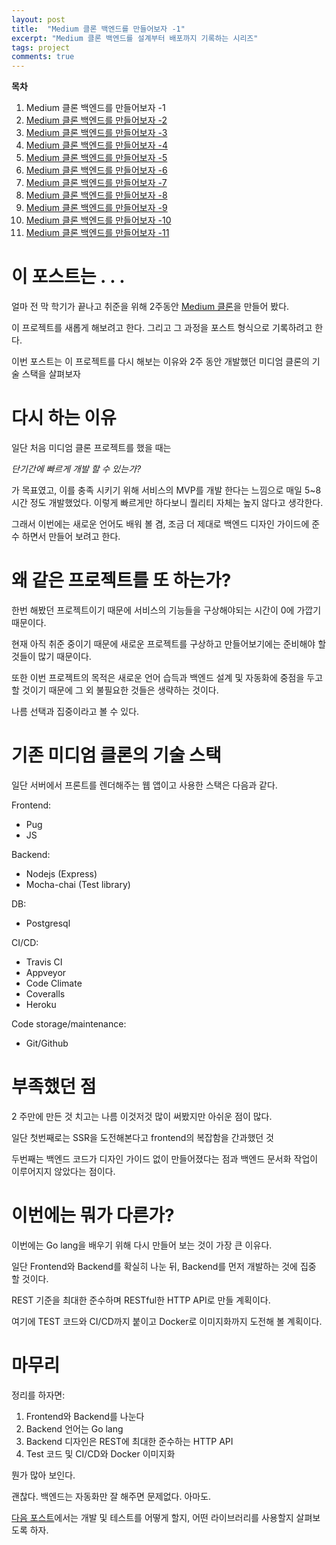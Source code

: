 ```yaml
---
layout: post
title:  "Medium 클론 백엔드를 만들어보자 -1"
excerpt: "Medium 클론 백엔드를 설계부터 배포까지 기록하는 시리즈"
tags: project
comments: true
---
```


**목차**
1. Medium 클론 백엔드를 만들어보자 -1
2. [Medium 클론 백엔드를 만들어보자 -2]({{site.baseurl}}/프로젝트-Medium-클론-백엔드를-만들어보자-2/)
3. [Medium 클론 백엔드를 만들어보자 -3]({{site.baseurl}}/프로젝트-Medium-클론-백엔드를-만들어보자-3/)
4. [Medium 클론 백엔드를 만들어보자 -4]({{site.baseurl}}/프로젝트-Medium-클론-백엔드를-만들어보자-4/)
5. [Medium 클론 백엔드를 만들어보자 -5]({{site.baseurl}}/프로젝트-Medium-클론-백엔드를-만들어보자-5/)
6. [Medium 클론 백엔드를 만들어보자 -6]({{site.baseurl}}/프로젝트-Medium-클론-백엔드를-만들어보자-6/)
7. [Medium 클론 백엔드를 만들어보자 -7]({{site.baseurl}}/프로젝트-Medium-클론-백엔드를-만들어보자-7/)
8. [Medium 클론 백엔드를 만들어보자 -8]({{site.baseurl}}/프로젝트-Medium-클론-백엔드를-만들어보자-8/)
9. [Medium 클론 백엔드를 만들어보자 -9]({{site.baseurl}}/프로젝트-Medium-클론-백엔드를-만들어보자-9/)
10. [Medium 클론 백엔드를 만들어보자 -10]({{site.baseurl}}/프로젝트-Medium-클론-백엔드를-만들어보자-10/)
11. [Medium 클론 백엔드를 만들어보자 -11]({{site.baseurl}}/프로젝트-Medium-클론-백엔드를-만들어보자-11/)

# 이 포스트는 . . .

얼마 전 막 학기가 끝나고 취준을 위해 2주동안 [Medium 클론](https://github.com/json9512/mediumclone)을 만들어 봤다.

이 프로젝트를 새롭게 해보려고 한다. 그리고 그 과정을 포스트 형식으로 기록하려고 한다.

이번 포스트는 이 프로젝트를 다시 해보는 이유와 2주 동안 개발했던 미디엄 클론의 기술 스택을 살펴보자

# 다시 하는 이유

일단 처음 미디엄 클론 프로젝트를 했을 때는 

*단기간에 빠르게 개발 할 수 있는가?*

 가 목표였고, 이를 충족 시키기 위해 서비스의 MVP를 개발 한다는 느낌으로 매일 5~8시간 정도 개발했었다. 이렇게 빠르게만 하다보니 퀄리티 자체는 높지 않다고 생각한다. 

그래서 이번에는 새로운 언어도 배워 볼 겸, 조금 더 제대로 백엔드 디자인 가이드에 준수 하면서 만들어 보려고 한다.

# 왜 같은 프로젝트를 또 하는가?

한번 해봤던 프로젝트이기 때문에 서비스의 기능들을 구상해야되는 시간이 0에 가깝기 때문이다.

현재 아직 취준 중이기 때문에 새로운 프로젝트를 구상하고 만들어보기에는 준비해야 할 것들이 많기 때문이다.

또한 이번 프로젝트의 목적은 새로운 언어 습득과 백엔드 설계 및 자동화에 중점을 두고 할 것이기 때문에 그 외 불필요한 것들은 생략하는 것이다.

나름 선택과 집중이라고 볼 수 있다.

# 기존 미디엄 클론의 기술 스택

일단 서버에서 프론트를 렌더해주는 웹 앱이고 사용한 스택은 다음과 같다.

Frontend: 
- Pug
- JS

Backend:
- Nodejs (Express)
- Mocha-chai (Test library)

DB:
- Postgresql

CI/CD:
- Travis CI
- Appveyor
- Code Climate
- Coveralls
- Heroku

Code storage/maintenance:
- Git/Github

# 부족했던 점

2 주만에 만든 것 치고는 나름 이것저것 많이 써봤지만 아쉬운 점이 많다. 

일단 첫번째로는 SSR을 도전해본다고 frontend의 복잡함을 간과했던 것

두번째는 백엔드 코드가 디자인 가이드 없이 만들어졌다는 점과 백엔드 문서화 작업이 이루어지지 않았다는 점이다.

# 이번에는 뭐가 다른가?

이번에는 Go lang을 배우기 위해 다시 만들어 보는 것이 가장 큰 이유다. 

일단 Frontend와 Backend를 확실히 나눈 뒤, Backend를 먼저 개발하는 것에 집중 할 것이다. 

REST 기준을 최대한 준수하며 RESTful한 HTTP API로 만들 계획이다. 

여기에 TEST 코드와 CI/CD까지 붙이고 Docker로 이미지화까지 도전해 볼 계획이다.

# 마무리

정리를 하자면:

1. Frontend와 Backend를 나눈다
2. Backend 언어는 Go lang
3. Backend 디자인은 REST에 최대한 준수하는 HTTP API
4. Test 코드 및 CI/CD와 Docker 이미지화

뭔가 많아 보인다. 

괜찮다. 백엔드는 자동화만 잘 해주면 문제없다. 아마도.

[다음 포스트]({{site.baseurl}}/프로젝트-Medium-클론-백엔드를-만들어보자-2/)에서는 개발 및 테스트를 어떻게 할지, 어떤 라이브러리를 사용할지 살펴보도록 하자.
